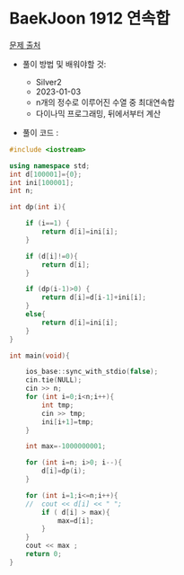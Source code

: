 # BaekJoon 1912 연속합

[문제 출처](https://www.acmicpc.net/problem/1912)  

* 풀이 방법 및 배워야할 것: 

  * Silver2 
  * 2023-01-03
  * n개의 정수로 이루어진 수열 중 최대연속합
  * 다이나믹 프로그래밍, 뒤에서부터 계산 

- 풀이 코드 :
```cpp
#include <iostream>

using namespace std;
int d[100001]={0};
int ini[100001];
int n;

int dp(int i){

	if (i==1) {
		return d[i]=ini[i];
	}

	if (d[i]!=0){
		return d[i];
	}

	if (dp(i-1)>0) {
		return d[i]=d[i-1]+ini[i];
	}
	else{
		return d[i]=ini[i];
	}
}

int main(void){

    ios_base::sync_with_stdio(false);
    cin.tie(NULL);
	cin >> n;
	for (int i=0;i<n;i++){
		int tmp;
		cin >> tmp;
		ini[i+1]=tmp;
	}

	int max=-1000000001;

	for (int i=n; i>0; i--){
		d[i]=dp(i);
	}

	for (int i=1;i<=n;i++){
	//	cout << d[i] << " ";
		if ( d[i] > max){
			max=d[i];
		}
	}
    cout << max ;
    return 0;
}
```
